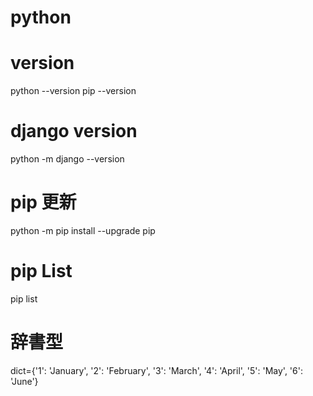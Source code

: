 # python

# version
python --version
pip --version

# django version
python -m django --version

# pip 更新
python -m pip install --upgrade pip

# pip List
pip list


# 辞書型
dict={'1': 'January', '2': 'February', '3': 'March', '4': 'April', '5': 'May', '6': 'June'}

